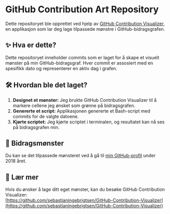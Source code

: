# GitHub Contribution Art Repository

Dette repositoryet ble opprettet ved hjelp av [GitHub Contribution Visualizer](https://github.com/sebastianingebrigtsen/GitHub-Contribution-Visualizer), en applikasjon som lar deg lage tilpassede mønstre i GitHub-bidragsgrafen.

## ✨ Hva er dette?
Dette repositoryet inneholder commits som er laget for å skape et visuelt mønster på min GitHub-bidragsgraf. Hver commit er assosiert med en spesifikk dato og representerer en aktiv dag i grafen.

## 🛠 Hvordan ble det laget?
1. **Designet et mønster:** Jeg brukte GitHub Contribution Visualizer til å markere cellene jeg ønsket som grønne på bidragsgrafen.
2. **Genererte et script:** Applikasjonen genererte et Bash-script med commits for de valgte datoene.
3. **Kjørte scriptet:** Jeg kjørte scriptet i terminalen, og resultatet kan nå ses på bidragsgrafen min.

## 🎨 Bidragsmønster
Du kan se det tilpassede mønsteret ved å gå til [min GitHub-profil](https://github.com/sebastianingebrigtsen) under 2018 året.

## 🔗 Lær mer
Hvis du ønsker å lage ditt eget mønster, kan du besøke GitHub Contribution Visualizer:  
[https://github.com/sebastianingebrigtsen/GitHub-Contribution-Visualizer](https://github.com/sebastianingebrigtsen/GitHub-Contribution-Visualizer)
